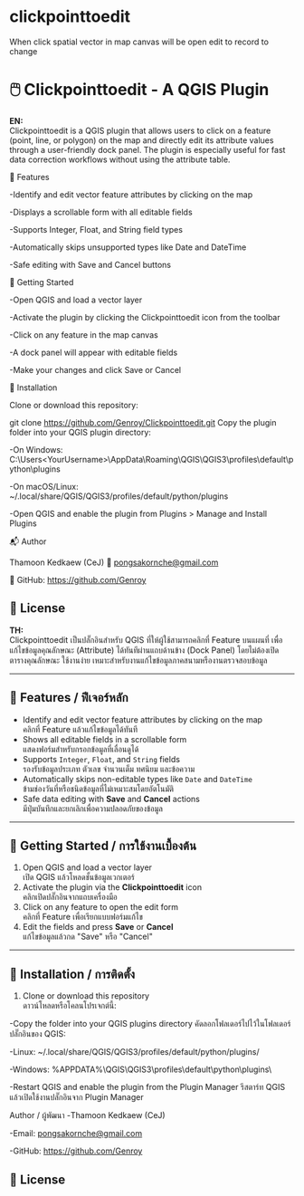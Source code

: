# clickpointtoedit
When click spatial vector in map canvas will be open edit to record to change 

# 🖱️ Clickpointtoedit - A QGIS Plugin

**EN:**  
Clickpointtoedit is a QGIS plugin that allows users to click on a feature (point, line, or polygon) on the map and directly edit its attribute values through a user-friendly dock panel. 
The plugin is especially useful for fast data correction workflows without using the attribute table.

🔧 Features

-Identify and edit vector feature attributes by clicking on the map

-Displays a scrollable form with all editable fields

-Supports Integer, Float, and String field types

-Automatically skips unsupported types like Date and DateTime

-Safe editing with Save and Cancel buttons

🚀 Getting Started

-Open QGIS and load a vector layer

-Activate the plugin by clicking the Clickpointtoedit icon from the toolbar

-Click on any feature in the map canvas

-A dock panel will appear with editable fields

-Make your changes and click Save or Cancel

📁 Installation

Clone or download this repository:

git clone https://github.com/Genroy/Clickpointtoedit.git
Copy the plugin folder into your QGIS plugin directory:

-On Windows:
C:\Users\<YourUsername>\AppData\Roaming\QGIS\QGIS3\profiles\default\python\plugins

-On macOS/Linux:
~/.local/share/QGIS/QGIS3/profiles/default/python/plugins

-Open QGIS and enable the plugin from Plugins > Manage and Install Plugins

📬 Author

Thamoon Kedkaew (CeJ)
📧 pongsakornche@gmail.com

🔗 GitHub: https://github.com/Genroy

📝 License
-

**TH:**  
Clickpointtoedit เป็นปลั๊กอินสำหรับ QGIS ที่ให้ผู้ใช้สามารถคลิกที่ Feature บนแผนที่ เพื่อแก้ไขข้อมูลคุณลักษณะ (Attribute) ได้ทันทีผ่านแถบด้านข้าง (Dock Panel) โดยไม่ต้องเปิดตารางคุณลักษณะ 
ใช้งานง่าย เหมาะสำหรับงานแก้ไขข้อมูลภาคสนามหรืองานตรวจสอบข้อมูล

---

## 🔧 Features / ฟีเจอร์หลัก

- Identify and edit vector feature attributes by clicking on the map  
  คลิกที่ Feature แล้วแก้ไขข้อมูลได้ทันที
- Shows all editable fields in a scrollable form  
  แสดงฟอร์มสำหรับกรอกข้อมูลที่เลื่อนดูได้
- Supports `Integer`, `Float`, and `String` fields  
  รองรับข้อมูลประเภท ตัวเลข จำนวนเต็ม ทศนิยม และข้อความ
- Automatically skips non-editable types like `Date` and `DateTime`  
  ข้ามช่องวันที่หรือชนิดข้อมูลที่ไม่เหมาะสมโดยอัตโนมัติ
- Safe data editing with **Save** and **Cancel** actions  
  มีปุ่มบันทึกและยกเลิกเพื่อความปลอดภัยของข้อมูล

---

## 🚀 Getting Started / การใช้งานเบื้องต้น

1. Open QGIS and load a vector layer  
   เปิด QGIS แล้วโหลดชั้นข้อมูลเวกเตอร์
2. Activate the plugin via the **Clickpointtoedit** icon  
   คลิกเปิดปลั๊กอินจากแถบเครื่องมือ
3. Click on any feature to open the edit form  
   คลิกที่ Feature เพื่อเรียกแบบฟอร์มแก้ไข
4. Edit the fields and press **Save** or **Cancel**  
   แก้ไขข้อมูลแล้วกด "Save" หรือ "Cancel"

---

## 📁 Installation / การติดตั้ง

1. Clone or download this repository  
   ดาวน์โหลดหรือโคลนโปรเจกต์นี้:

-Copy the folder into your QGIS plugins directory
คัดลอกโฟลเดอร์ไปไว้ในโฟลเดอร์ปลั๊กอินของ QGIS:

-Linux: ~/.local/share/QGIS/QGIS3/profiles/default/python/plugins/

-Windows: %APPDATA%\QGIS\QGIS3\profiles\default\python\plugins\

-Restart QGIS and enable the plugin from the Plugin Manager
รีสตาร์ท QGIS แล้วเปิดใช้งานปลั๊กอินจาก Plugin Manager


Author / ผู้พัฒนา
-Thamoon Kedkaew (CeJ)

-Email: pongsakornche@gmail.com

-GitHub: https://github.com/Genroy

📝 License
-

